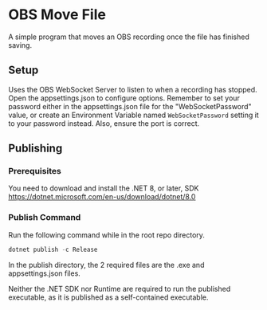 # OBS Move File
A simple program that moves an OBS recording once the file has finished saving.

## Setup
Uses the OBS WebSocket Server to listen to when a recording has stopped.
Open the appsettings.json to configure options. Remember to set your password either in the appsettings.json file for the "WebSocketPassword" value, or create an Environment Variable named `WebSocketPassword` setting it to your password instead. Also, ensure the port is correct.

## Publishing

### Prerequisites
You need to download and install the .NET 8, or later, SDK https://dotnet.microsoft.com/en-us/download/dotnet/8.0

### Publish Command
Run the following command while in the root repo directory.
```powershell
dotnet publish -c Release
```

In the publish directory, the 2 required files are the .exe and appsettings.json files.

Neither the .NET SDK nor Runtime are required to run the published executable, as it is published as a self-contained executable.